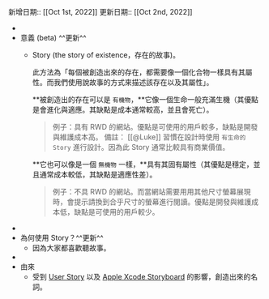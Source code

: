 新增日期:: [[Oct 1st, 2022]]
更新日期:: [[Oct 2nd, 2022]]

-
- 意義 (beta) ^^更新^^
	- Story (the story of existence，存在的故事)。
	  
	  此方法為「每個被創造出來的存在，都需要像一個化合物一樣具有其屬性。而我們使用說故事的方式來描述該存在以及其屬性」。
	  
	  **被創造出的存在可以是 `有機物`，**它像一個生命一般充滿生機（其優點是會進化與適應。其缺點是成本通常較高，並且會死亡）。
	  >例子：具有 RWD 的網站。優點是可使用的用戶較多，缺點是開發與維護成本高。
	  >備註： [[@Luke]] 習慣在設計時使用 `有生命的 Story` 進行設計。因為此 Story 通常比較具有商業價值。
	   
	  **它也可以像是一個 `無機物` 一樣，**具有其固有屬性（其優點是穩定，並且通常成本較低，其缺點是適應性差）。
	  >例子：不具 RWD 的網站。而當網站需要用用其他尺寸螢幕展現時，會提示請換到合乎尺寸的螢幕進行閱讀。優點是開發與維護成本低，缺點是可使用的用戶較少。
-
- 為何使用 Story？^^更新^^
	- 因為大家都喜歡聽故事。
-
- 由來
	- 受到 [User Story](https://en.wikipedia.org/wiki/User_story) 以及 [Apple Xcode Storyboard](https://developer.apple.com/library/archive/documentation/General/Conceptual/Devpedia-CocoaApp/Storyboard.html) 的影響，創造出來的名詞。